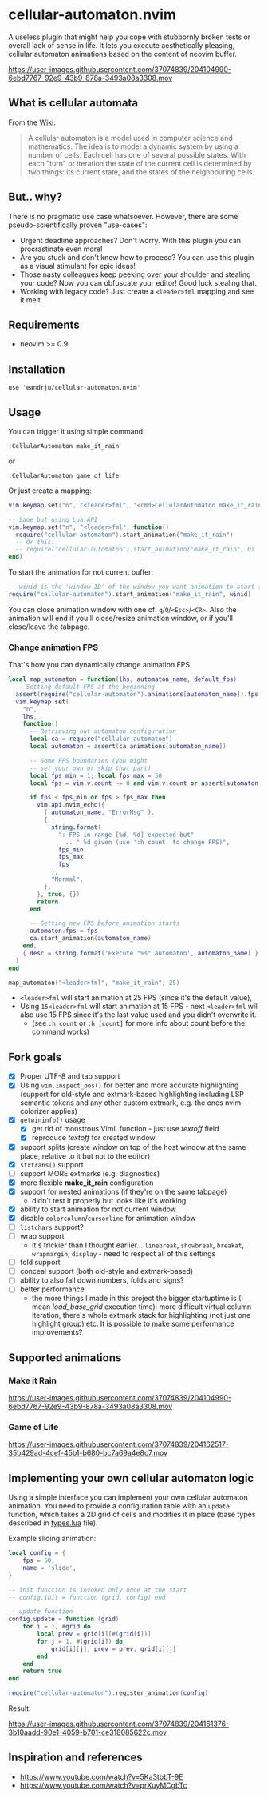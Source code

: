 # cellular-automaton.nvim

A useless plugin that might help you cope with stubbornly broken tests
or overall lack of sense in life. It lets you execute aesthetically pleasing,
cellular automaton animations based on the content of neovim buffer.

https://user-images.githubusercontent.com/37074839/204104990-6ebd7767-92e9-43b9-878a-3493a08a3308.mov


## What is cellular automata

From the [Wiki](https://en.wikipedia.org/wiki/Cellular_automaton):

> A cellular automaton is a model used in computer science and mathematics.
> The idea is to model a dynamic system by using a number of cells. Each cell
> has one of several possible states. With each "turn" or iteration
> the state of the current cell is determined by two things: its
> current state, and the states of the neighbouring cells.

## But.. why?

There is no pragmatic use case whatsoever. However,
there are some pseudo-scientifically proven "use-cases":

- Urgent deadline approaches? Don't worry. With
    this plugin you can procrastinate even more!
- Are you stuck and don't know how to proceed? You can
    use this plugin as a visual stimulant for epic ideas!
- Those nasty colleagues keep peeking over your
    shoulder and stealing your code? Now you can
    obfuscate your editor! Good luck stealing that.
- Working with legacy code? Just create a
    `<leader>fml` mapping and see it melt.

## Requirements

- neovim >= 0.9

## Installation

```
use 'eandrju/cellular-automaton.nvim' 
```

## Usage

You can trigger it using simple command:

```
:CellularAutomaton make_it_rain
```

or

```
:CellularAutomaton game_of_life
```

Or just create a mapping:

```lua
vim.keymap.set("n", "<leader>fml", "<cmd>CellularAutomaton make_it_rain<CR>")

-- Same but using Lua API
vim.keymap.set("n", "<leader>fml", function()
  require("cellular-automaton").start_animation("make_it_rain")
  -- Or this:
  -- require("cellular-automaton").start_animation("make_it_rain", 0)
end)
```

To start the animation for not current buffer:

```lua
-- winid is the 'window-ID' of the window you want animation to start in
require("cellular-automaton").start_animation("make_it_rain", winid)
```

You can close animation window with one of: `q`/`Q`/`<Esc>`/`<CR>`.
Also the animation will end if you'll close/resize animation
window, or if you'll close/leave the tabpage.

### Change animation FPS

That's how you can dynamically change animation FPS:

```lua
local map_automaton = function(lhs, automaton_name, default_fps)
  -- Setting default FPS at the beginning
  assert(require("cellular-automaton").animations[automaton_name]).fps = default_fps
  vim.keymap.set(
    "n",
    lhs,
    function()
      -- Retrieving out automaton configuration
      local ca = require("cellular-automaton")
      local automaton = assert(ca.animations[automaton_name])

      -- Some FPS boundaries (you might
      -- set your own or skip that part)
      local fps_min = 1; local fps_max = 50
      local fps = vim.v.count ~= 0 and vim.v.count or assert(automaton.fps)

      if fps < fps_min or fps > fps_max then
        vim.api.nvim_echo({
          { automaton_name, "ErrorMsg" },
          {
            string.format(
              ": FPS in range [%d, %d] expected but"
                .. " %d given (use ':h count' to change FPS)",
              fps_min,
              fps_max,
              fps
            ),
            "Normal",
          },
        }, true, {})
        return
      end

      -- Setting new FPS before animation starts
      automaton.fps = fps
      ca.start_animation(automaton_name)
    end,
    { desc = string.format('Execute "%s" automaton', automaton_name) }
  )
end

map_automaton("<leader>fml", "make_it_rain", 25)
```

- `<leader>fml` will start animation at 25 FPS (since it's the default value),
- Using `15<leader>fml` will start animation at 15 FPS - next
    `<leader>fml` will also use 15 FPS since it's the
    last value used and you didn't overwrite it.
    - (see `:h count` or `:h [count]` for more info
        about count before the command works)

## Fork goals

- [x] Proper UTF-8 and tab support
- [x] Using `vim.inspect_pos()` for better and more accurate
    highlighting (support for old-style and extmark-based
    highlighting including LSP semantic tokens and any
    other custom extmark, e.g. the ones
    nvim-colorizer applies)
- [x] `getwininfo()` usage
    - [x] get rid of monstrous VimL function - just use *textoff* field
    - [x] reproduce *textoff* for created window
- [x] support splits (create window on top of the host window
    at the same place, relative to it but not to the editor)
- [x] `strtrans()` support
- [ ] support MORE extmarks (e.g. diagnostics)
- [x] more flexible **make_it_rain** configuration
- [x] support for nested animations (if they're on the same tabpage)
    - didn't test it properly but looks like it's working
- [x] ability to start animation for not current window
- [x] disable `colorcolumn`/`cursorline` for animation window
- [ ] `listchars` support?
- [ ] wrap support
    - it's trickier than I thought earlier...
        `linebreak`, `showbreak`, `breakat`, `wrapmargin`,
        `display` - need to respect all of this settings
- [ ] fold support
- [ ] conceal support (both old-style and extmark-based)
- [ ] ability to also fall down numbers, folds and signs?
- [ ] better performance
    - the more things I made in this project the bigger startuptime is
        (I mean *load_base_grid* execution time): more difficult virtual
        column iteration, there's whole extmark stack for highlighting
        (not just one highlight group) etc. It is possible
        to make some performance improvements?

## Supported animations

### Make it Rain

https://user-images.githubusercontent.com/37074839/204104990-6ebd7767-92e9-43b9-878a-3493a08a3308.mov

### Game of Life

https://user-images.githubusercontent.com/37074839/204162517-35b429ad-4cef-45b1-b680-bc7a69a4e8c7.mov

## Implementing your own cellular automaton logic
Using a simple interface you can implement your own cellular automaton
animation. You need to provide a configuration table with an `update` function,
which takes a 2D grid of cells and modifies it in place \(base types described
in [types.lua](./lua/cellular-automaton/types.lua) file\).

Example sliding animation:

```lua
local config = {
    fps = 50,
    name = 'slide',
}

-- init function is invoked only once at the start
-- config.init = function (grid, config) end

-- update function
config.update = function (grid)
    for i = 1, #grid do
        local prev = grid[i][#(grid[i])]
        for j = 1, #(grid[i]) do
            grid[i][j], prev = prev, grid[i][j]
        end
    end
    return true
end

require("cellular-automaton").register_animation(config)
```

Result:

https://user-images.githubusercontent.com/37074839/204161376-3b10aadd-90e1-4059-b701-ce318085622c.mov

## Inspiration and references
- https://www.youtube.com/watch?v=5Ka3tbbT-9E
- https://www.youtube.com/watch?v=prXuyMCgbTc
